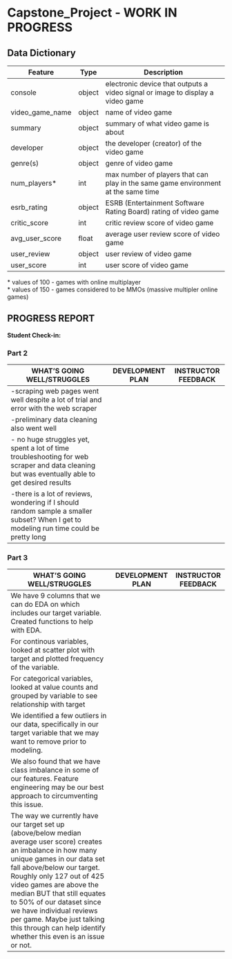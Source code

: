 # Capstone_Project - WORK IN PROGRESS

## Data Dictionary
|Feature|Type|Description|
|---|---|---|
| console | object |electronic device that outputs a video signal or image to display a video game|
| video_game_name |object | name of video game|
| summary |object | summary of what video game is about|
| developer |object | the developer (creator) of the video game|
| genre(s) |object | genre of video game|
| num_players* | int| max number of players that can play in the same game environment at the same time|
| esrb_rating |object | ESRB (Entertainment Software Rating Board) rating of video game|
| critic_score |int| critic review score of video game|
| avg_user_score |float| average user review score of video game|
| user_review |object | user review of video game|
| user_score |int|user score of video game |

\* values of 100 - games with online multiplayer <br>
\* values of 150 - games considered to be MMOs (massive multipler online games)

## PROGRESS REPORT
**Student Check-in:**

### Part 2
|WHAT’S GOING WELL/STRUGGLES|DEVELOPMENT PLAN|INSTRUCTOR FEEDBACK|
|---------------------------|----------------|-------------------|
|-scraping web pages went well despite a lot of trial and error with the web scraper|   |      |
|-preliminary data cleaning also went well|                |                   |
|- no huge struggles yet, spent a lot of time troubleshooting for web scraper and data cleaning but was eventually able to get desired results  |                |                   |
|-there is a lot of reviews, wondering if I should random sample a smaller subset? When I get to modeling run time could be pretty long |                |                   |

### Part 3
|WHAT’S GOING WELL/STRUGGLES|DEVELOPMENT PLAN|INSTRUCTOR FEEDBACK|
|---------------------------|----------------|-------------------|
|We have 9 columns that we can do EDA on which includes our target variable. Created functions to help with EDA.|   |      |
|For continous variables, looked at scatter plot with target and plotted frequency of the variable.|   |      |
|For categorical variables, looked at value counts and grouped by variable to see relationship with target|   |      |
|We identified a few outliers in our data, specifically in our target variable that we may want to remove prior to modeling.|   |      |
|We also found that we have class imbalance in some of our features. Feature engineering may be our best approach to circumventing this issue.|   |      |
|The way we currently have our target set up (above/below median average user score) creates an imbalance in how many unique games in our data set fall above/below our target. Roughly only 127 out of 425 video games are above the median BUT that still equates to 50% of our dataset since we have individual reviews per game. Maybe just talking this through can help identify whether this even is an issue or not.  |   |      |